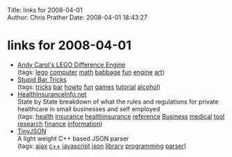 Title: links for 2008-04-01  
Author: Chris Prather
Date: 2008-04-01 18:43:27

# links for 2008-04-01
<ul class="delicious">
	<li>
		<div class="delicious-link"><a href="http://acarol.woz.org/">Andy Carol's LEGO Difference Engine</a></div>
		<div class="delicious-tags">(tags: <a href="http://del.icio.us/perigrin/lego">lego</a> <a href="http://del.icio.us/perigrin/computer">computer</a> <a href="http://del.icio.us/perigrin/math">math</a> <a href="http://del.icio.us/perigrin/babbage">babbage</a> <a href="http://del.icio.us/perigrin/fun">fun</a> <a href="http://del.icio.us/perigrin/engine">engine</a> <a href="http://del.icio.us/perigrin/art">art</a>)</div>
	</li>
	<li>
		<div class="delicious-link"><a href="http://howto.wired.com/wiki/Do_Bar_Tricks">Stupid Bar Tricks</a></div>
		<div class="delicious-tags">(tags: <a href="http://del.icio.us/perigrin/tricks">tricks</a> <a href="http://del.icio.us/perigrin/bar">bar</a> <a href="http://del.icio.us/perigrin/howto">howto</a> <a href="http://del.icio.us/perigrin/fun">fun</a> <a href="http://del.icio.us/perigrin/games">games</a> <a href="http://del.icio.us/perigrin/tutorial">tutorial</a> <a href="http://del.icio.us/perigrin/alcohol">alcohol</a>)</div>
	</li>
	<li>
		<div class="delicious-link"><a href="http://healthinsuranceinfo.net/">HealthInsuranceInfo.net</a></div>
		<div class="delicious-extended">State by State breakdown of what the rules and regulations for private healthcare in small businesses and self employed</div>
		<div class="delicious-tags">(tags: <a href="http://del.icio.us/perigrin/health">health</a> <a href="http://del.icio.us/perigrin/insurance">insurance</a> <a href="http://del.icio.us/perigrin/healthinsurance">healthinsurance</a> <a href="http://del.icio.us/perigrin/reference">reference</a> <a href="http://del.icio.us/perigrin/Business">Business</a> <a href="http://del.icio.us/perigrin/medical">medical</a> <a href="http://del.icio.us/perigrin/tool">tool</a> <a href="http://del.icio.us/perigrin/research">research</a> <a href="http://del.icio.us/perigrin/finance">finance</a> <a href="http://del.icio.us/perigrin/information">information</a>)</div>
	</li>
	<li>
		<div class="delicious-link"><a href="http://blog.beef.de/projects/tinyjson/">TinyJSON</a></div>
		<div class="delicious-extended">A light weight C++ based JSON parser</div>
		<div class="delicious-tags">(tags: <a href="http://del.icio.us/perigrin/ajax">ajax</a> <a href="http://del.icio.us/perigrin/c++">c++</a> <a href="http://del.icio.us/perigrin/javascript">javascript</a> <a href="http://del.icio.us/perigrin/json">json</a> <a href="http://del.icio.us/perigrin/library">library</a> <a href="http://del.icio.us/perigrin/programming">programming</a> <a href="http://del.icio.us/perigrin/parser">parser</a>)</div>
	</li>
</ul>

